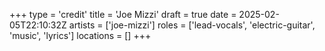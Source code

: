 +++
type = 'credit'
title = 'Joe Mizzi'
draft = true
date = 2025-02-05T22:10:32Z
artists = ['joe-mizzi']
roles = ['lead-vocals', 'electric-guitar', 'music', 'lyrics']
locations = []
+++
